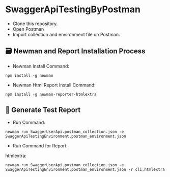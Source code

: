 # SwaggerApiTestingByPostman

* Clone this repository.
* Open Postman
* Import collection and environment file on Postman.

## 🗃️ Newman and Report Installation Process
- Newman Install Command:
``` console
npm install -g newman
```
- Newman Html Report Install Command:
``` console
npm install -g newman-reporter-htmlextra
```
## 📜 Generate Test Report
* Run Command:
```console
newman run SwaggerUserApi.postman_collection.json -e SwaggerApiTestingEnvironment.postman_environment.json
```
* Run Command for Report:

htmlextra:
```console
newman run SwaggerUserApi.postman_collection.json -e SwaggerApiTestingEnvironment.postman_environment.json -r cli,htmlextra
```
